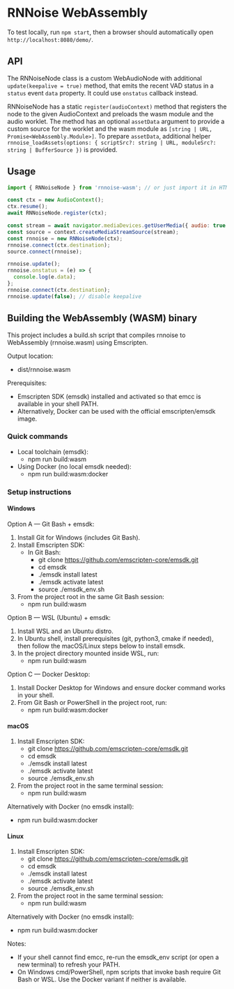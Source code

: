 # RNNoise WebAssembly

To test locally, run `npm start`, then a browser should automatically open `http://localhost:8080/demo/`.


## API

The RNNoiseNode class is a custom WebAudioNode with additional `update(keepalive = true)` method,
that emits the recent VAD status in a `status` event `data` property. It could use `onstatus` callback instead.

RNNoiseNode has a static `register(audioContext)` method that registers the node to the given AudioContext and preloads
the wasm module and the audio worklet. The method has an optional `assetData` argument to provide a custom source
for the worklet and the wasm module as `[string | URL, Promise<WebAssembly.Module>]`. To prepare `assetData`, additional
helper `rnnoise_loadAssets(options: { scriptSrc?: string | URL, moduleSrc?: string | BufferSource })` is provided.


## Usage

```js
import { RNNoiseNode } from 'rnnoise-wasm'; // or just import it in HTML: <script src="rnnoise-wasm.js"></script>

const ctx = new AudioContext();
ctx.resume();
await RNNoiseNode.register(ctx);

const stream = await navigator.mediaDevices.getUserMedia({ audio: true });
const source = context.createMediaStreamSource(stream);
const rnnoise = new RNNoiseNode(ctx);
rnnoise.connect(ctx.destination);
source.connect(rnnoise);

rnnoise.update();
rnnoise.onstatus = (e) => {
  console.log(e.data);
};
rnnoise.connect(ctx.destination);
rnnoise.update(false); // disable keepalive
```

## Building the WebAssembly (WASM) binary

This project includes a build.sh script that compiles rnnoise to WebAssembly (rnnoise.wasm) using Emscripten.

Output location:
- dist/rnnoise.wasm

Prerequisites:
- Emscripten SDK (emsdk) installed and activated so that emcc is available in your shell PATH.
- Alternatively, Docker can be used with the official emscripten/emsdk image.

### Quick commands
- Local toolchain (emsdk):
  - npm run build:wasm
- Using Docker (no local emsdk needed):
  - npm run build:wasm:docker


### Setup instructions

#### Windows
Option A — Git Bash + emsdk:
1. Install Git for Windows (includes Git Bash).
2. Install Emscripten SDK:
   - In Git Bash:
     - git clone https://github.com/emscripten-core/emsdk.git
     - cd emsdk
     - ./emsdk install latest
     - ./emsdk activate latest
     - source ./emsdk_env.sh
3. From the project root in the same Git Bash session:
   - npm run build:wasm

Option B — WSL (Ubuntu) + emsdk:
1. Install WSL and an Ubuntu distro.
2. In Ubuntu shell, install prerequisites (git, python3, cmake if needed), then follow the macOS/Linux steps below to install emsdk.
3. In the project directory mounted inside WSL, run:
   - npm run build:wasm

Option C — Docker Desktop:
1. Install Docker Desktop for Windows and ensure docker command works in your shell.
2. From Git Bash or PowerShell in the project root, run:
   - npm run build:wasm:docker

#### macOS
1. Install Emscripten SDK:
   - git clone https://github.com/emscripten-core/emsdk.git
   - cd emsdk
   - ./emsdk install latest
   - ./emsdk activate latest
   - source ./emsdk_env.sh
2. From the project root in the same terminal session:
   - npm run build:wasm

Alternatively with Docker (no emsdk install):
- npm run build:wasm:docker

#### Linux
1. Install Emscripten SDK:
   - git clone https://github.com/emscripten-core/emsdk.git
   - cd emsdk
   - ./emsdk install latest
   - ./emsdk activate latest
   - source ./emsdk_env.sh
2. From the project root in the same terminal session:
   - npm run build:wasm

Alternatively with Docker (no emsdk install):
- npm run build:wasm:docker

Notes:
- If your shell cannot find emcc, re-run the emsdk_env script (or open a new terminal) to refresh your PATH.
- On Windows cmd/PowerShell, npm scripts that invoke bash require Git Bash or WSL. Use the Docker variant if neither is available.
